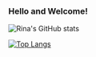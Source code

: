 ### Hello and Welcome! 

![Rina's GitHub stats](https://github-readme-stats.vercel.app/api?username=mendo94&show_icons=true&theme=tokyonight)

[![Top Langs](https://github-readme-stats.vercel.app/api/top-langs/?username=mendo94)](https://github.com/mendo94/github-readme-stats)
<!--
**mendo94/mendo94** is a ✨ _special_ ✨ repository because its `README.md` (this file) appears on your GitHub profile.

Here are some ideas to get you started:

- 🔭 I’m currently working on ...
- 🌱 I’m currently learning ...
- 👯 I’m looking to collaborate on ...
- 🤔 I’m looking for help with ...
- 💬 Ask me about ...
- 📫 How to reach me: ...
- 😄 Pronouns: ...
- ⚡ Fun fact: ...
-->
